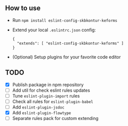 ## How to use

- Run `npm install eslint-config-skbkontur-keforms`
- Extend your local `.eslintrc.json` config:

  ```
  {
    "extends": [ "eslint-config-skbkontur-keforms" ]
  }
  ```
- (Optional) Setup plugins for your favorite code editor

## TODO

- [x] Publish package in npm repository
- [ ] Add util for check eslint rules updates
- [ ] Tune `eslint-plugin-import` rules
- [ ] Check all rules for `eslint-plugin-babel`
- [ ] Add `eslint-plugin-jsdoc`
- [x] Add `eslint-plugin-flowtype`
- [ ] Separate rules pack for custom extending
